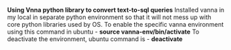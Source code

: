 **Using Vnna python library to convert text-to-sql queries**
Installed vanna in my local in separate python environment so that it will not mess up with core python libraries used by OS.
To enable the specific vanna environment using this command in ubuntu - **source vanna-env/bin/activate**
To deactivate the environment, ubuntu command is -  **deactivate**


